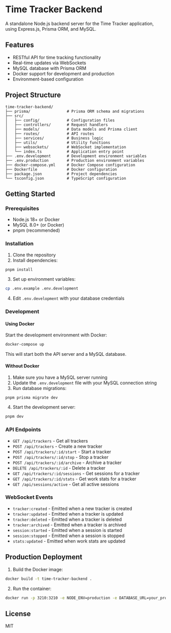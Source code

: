 # Time Tracker Backend

A standalone Node.js backend server for the Time Tracker application, using Express.js, Prisma ORM, and MySQL.

## Features

- RESTful API for time tracking functionality
- Real-time updates via WebSockets
- MySQL database with Prisma ORM
- Docker support for development and production
- Environment-based configuration

## Project Structure

```
time-tracker-backend/
├── prisma/                # Prisma ORM schema and migrations
├── src/
│   ├── config/            # Configuration files
│   ├── controllers/       # Request handlers
│   ├── models/            # Data models and Prisma client
│   ├── routes/            # API routes
│   ├── services/          # Business logic
│   ├── utils/             # Utility functions
│   ├── websockets/        # WebSocket implementation
│   └── index.ts           # Application entry point
├── .env.development       # Development environment variables
├── .env.production        # Production environment variables
├── docker-compose.yml     # Docker Compose configuration
├── Dockerfile             # Docker configuration
├── package.json           # Project dependencies
└── tsconfig.json          # TypeScript configuration
```

## Getting Started

### Prerequisites

- Node.js 18+ or Docker
- MySQL 8.0+ (or Docker)
- pnpm (recommended)

### Installation

1. Clone the repository
2. Install dependencies:

```bash
pnpm install
```

3. Set up environment variables:

```bash
cp .env.example .env.development
```

4. Edit `.env.development` with your database credentials

### Development

#### Using Docker

Start the development environment with Docker:

```bash
docker-compose up
```

This will start both the API server and a MySQL database.

#### Without Docker

1. Make sure you have a MySQL server running
2. Update the `.env.development` file with your MySQL connection string
3. Run database migrations:

```bash
pnpm prisma migrate dev
```

4. Start the development server:

```bash
pnpm dev
```

### API Endpoints

- `GET /api/trackers` - Get all trackers
- `POST /api/trackers` - Create a new tracker
- `POST /api/trackers/:id/start` - Start a tracker
- `POST /api/trackers/:id/stop` - Stop a tracker
- `POST /api/trackers/:id/archive` - Archive a tracker
- `DELETE /api/trackers/:id` - Delete a tracker
- `GET /api/trackers/:id/sessions` - Get sessions for a tracker
- `GET /api/trackers/:id/stats` - Get work stats for a tracker
- `GET /api/sessions/active` - Get all active sessions

### WebSocket Events

- `tracker:created` - Emitted when a new tracker is created
- `tracker:updated` - Emitted when a tracker is updated
- `tracker:deleted` - Emitted when a tracker is deleted
- `tracker:archived` - Emitted when a tracker is archived
- `session:started` - Emitted when a session is started
- `session:stopped` - Emitted when a session is stopped
- `stats:updated` - Emitted when work stats are updated

## Production Deployment

1. Build the Docker image:

```bash
docker build -t time-tracker-backend .
```

2. Run the container:

```bash
docker run -p 3210:3210 -e NODE_ENV=production -e DATABASE_URL=your_production_db_url time-tracker-backend
```

## License

MIT
